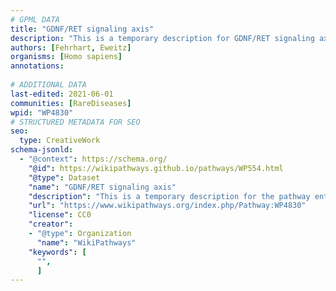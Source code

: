 ```yaml
---
# GPML DATA
title: "GDNF/RET signaling axis"
description: "This is a temporary description for GDNF/RET signaling axis"
authors: [Fehrhart, Eweitz]
organisms: [Homo sapiens]
annotations:
  
# ADDITIONAL DATA
last-edited: 2021-06-01
communities: [RareDiseases]
wpid: "WP4830"
# STRUCTURED METADATA FOR SEO
seo:
  type: CreativeWork
schema-jsonld:
  - "@context": https://schema.org/
    "@id": https://wikipathways.github.io/pathways/WP554.html
    "@type": Dataset
    "name": "GDNF/RET signaling axis"
    "description": "This is a temporary description for the pathway entitled: GDNF/RET signaling axis"
    "url": "https://www.wikipathways.org/index.php/Pathway:WP4830"
    "license": CC0
    "creator":
    - "@type": Organization
      "name": "WikiPathways"
    "keywords": [
      "",
      ]
---
```

